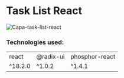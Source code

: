# Task List React
![Capa-task-list-react](https://user-images.githubusercontent.com/100046543/198361620-3cb57707-fc45-4edd-bfed-5e00750c678b.png)



  ### Technologies used:
  <table>
    <tr>
      <td>react</td>
      <td>@radix-ui</td>
      <td>phosphor-react</td>
    </tr>
    <tr>
      <td>^18.2.0</td>
      <td>^1.0.2</td>
      <td>^1.4.1</td>
    <tr>
  </table>
